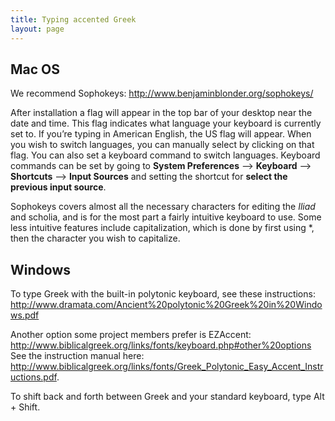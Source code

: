 ```yaml
---
title: Typing accented Greek
layout: page
---
```


## Mac OS 



We recommend Sophokeys: <http://www.benjaminblonder.org/sophokeys/>

After installation a flag will appear in the top bar of your desktop near the date and time. This flag indicates what language your keyboard is currently set to. If you’re typing in American English, the US flag will appear. When you wish to switch languages, you can manually select by clicking on that flag. You can also set a keyboard command to switch languages. Keyboard commands can be set by going to **System Preferences** —> **Keyboard** —> **Shortcuts** —> **Input Sources** and setting the shortcut for **select the previous input source**.

Sophokeys covers almost all the necessary characters for editing the *Iliad* and scholia, and is for the most part a fairly intuitive keyboard to use. Some less intuitive features include capitalization, which is done by first using *, then the character you wish to capitalize.

## Windows



To type Greek with the built-in polytonic keyboard, see these instructions: <http://www.dramata.com/Ancient%20polytonic%20Greek%20in%20Windows.pdf>

Another option some project members prefer is  EZAccent: <http://www.biblicalgreek.org/links/fonts/keyboard.php#other%20options> See the instruction manual here: <http://www.biblicalgreek.org/links/fonts/Greek_Polytonic_Easy_Accent_Instructions.pdf>.

To shift back and forth between Greek and your standard keyboard, type Alt + Shift.
